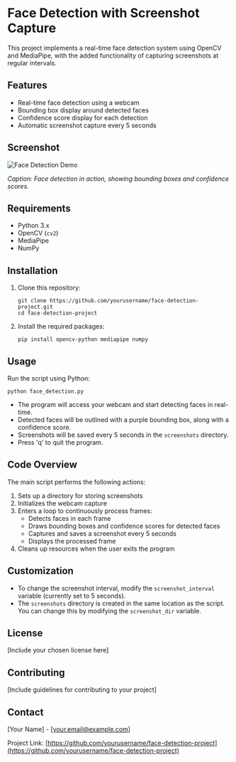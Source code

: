 # Face Detection with Screenshot Capture

This project implements a real-time face detection system using OpenCV and MediaPipe, with the added functionality of capturing screenshots at regular intervals.

## Features

- Real-time face detection using a webcam
- Bounding box display around detected faces
- Confidence score display for each detection
- Automatic screenshot capture every 5 seconds

## Screenshot

![Face Detection Demo](path/to/your/screenshot.png)

*Caption: Face detection in action, showing bounding boxes and confidence scores.*

## Requirements

- Python 3.x
- OpenCV (`cv2`)
- MediaPipe
- NumPy

## Installation

1. Clone this repository:
   ```
   git clone https://github.com/yourusername/face-detection-project.git
   cd face-detection-project
   ```

2. Install the required packages:
   ```
   pip install opencv-python mediapipe numpy
   ```

## Usage

Run the script using Python:

```
python face_detection.py
```

- The program will access your webcam and start detecting faces in real-time.
- Detected faces will be outlined with a purple bounding box, along with a confidence score.
- Screenshots will be saved every 5 seconds in the `screenshots` directory.
- Press 'q' to quit the program.

## Code Overview

The main script performs the following actions:

1. Sets up a directory for storing screenshots
2. Initializes the webcam capture
3. Enters a loop to continuously process frames:
   - Detects faces in each frame
   - Draws bounding boxes and confidence scores for detected faces
   - Captures and saves a screenshot every 5 seconds
   - Displays the processed frame
4. Cleans up resources when the user exits the program

## Customization

- To change the screenshot interval, modify the `screenshot_interval` variable (currently set to 5 seconds).
- The `screenshots` directory is created in the same location as the script. You can change this by modifying the `screenshot_dir` variable.

## License

[Include your chosen license here]

## Contributing

[Include guidelines for contributing to your project]

## Contact

[Your Name] - [your.email@example.com]

Project Link: [https://github.com/yourusername/face-detection-project](https://github.com/yourusername/face-detection-project)
